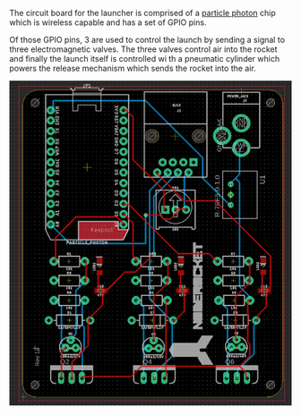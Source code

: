The circuit board for the launcher is comprised of a [particle photon](particle.md) chip which is wireless capable and has a set of GPIO pins. 

Of those GPIO pins, 3 are used to control the launch by sending a signal to three electromagnetic valves. The three valves control air into the rocket and finally the launch itself is controlled wi
th a pneumatic cylinder which powers the release mechanism which sends the rocket into the air.

![alt text](images/circuit-design.png "Logo Title Text 1")
